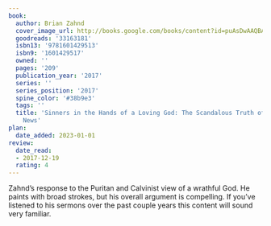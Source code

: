 ```yaml
---
book:
  author: Brian Zahnd
  cover_image_url: http://books.google.com/books/content?id=puAsDwAAQBAJ&printsec=frontcover&img=1&zoom=1&edge=curl&source=gbs_api
  goodreads: '33163181'
  isbn13: '9781601429513'
  isbn9: '1601429517'
  owned: ''
  pages: '209'
  publication_year: '2017'
  series: ''
  series_position: '2017'
  spine_color: '#38b9e3'
  tags: ''
  title: 'Sinners in the Hands of a Loving God: The Scandalous Truth of the Very Good
    News'
plan:
  date_added: 2023-01-01
review:
  date_read:
  - 2017-12-19
  rating: 4
---
```


Zahnd’s response to the Puritan and Calvinist view of a wrathful God. He paints with broad strokes, but his overall argument is compelling. If you’ve listened to his sermons over the past couple years this content will sound very familiar.
